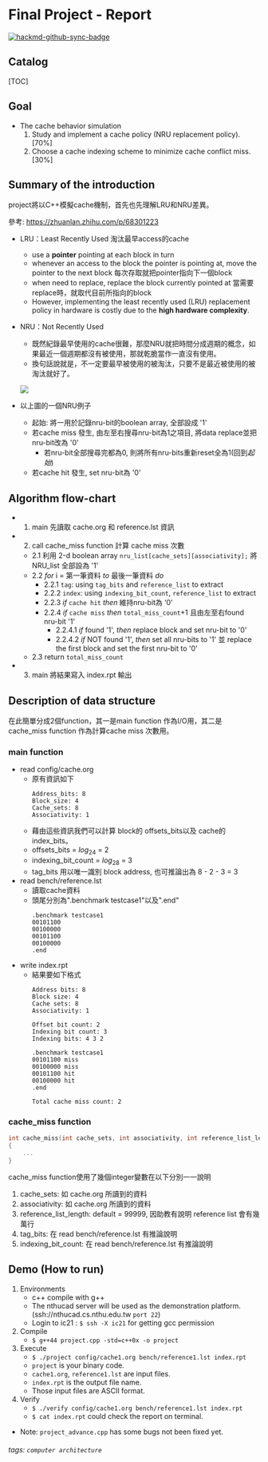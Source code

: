 Final Project - Report
===
[![hackmd-github-sync-badge](https://hackmd.io/SNl-CwBbQZicLr0pMNERdA/badge)](https://hackmd.io/SNl-CwBbQZicLr0pMNERdA)

## Catalog
[TOC]

## Goal
* The cache behavior simulation
    1. Study and implement a cache policy (NRU replacement policy). [70%]
    2. Choose a cache indexing scheme to minimize cache conflict miss. [30%]

## Summary of the introduction
project將以C++模擬cache機制，首先也先理解LRU和NRU差異。

參考: https://zhuanlan.zhihu.com/p/68301223
* LRU：Least Recently Used 淘汰最早access的cache
    * use a **pointer** pointing at each block in turn
    * whenever an access to the block the pointer is pointing at, move the pointer to the next block 每次存取就把pointer指向下一個block
    * when need to replace, replace the block currently pointed at 當需要replace時，就取代目前所指向的block
    * However, implementing the least recently used (LRU) replacement policy in hardware is costly due to the **high hardware complexity**.
* NRU：Not Recently Used
    * 既然紀錄最早使用的cache很難，那麼NRU就把時間分成週期的概念，如果最近一個週期都沒有被使用，那就乾脆當作一直沒有使用。
    * 換句話說就是，不一定要最早被使用的被淘汰，只要不是最近被使用的被淘汰就好了。

    ![](https://i.imgur.com/jpdTQwx.png)

* 以上圖的一個NRU例子
    * 起始: 將一用於記錄nru-bit的boolean array, 全部設成 '1'
    * 若cache miss 發生, 由左至右搜尋nru-bit為1之項目, 將data replace並把nru-bit改為 '0'
        * 若nru-bit全部搜尋完都為0, 則將所有nru-bits重新reset全為1(回到*起始*)
    * 若cache hit 發生, set nru-bit為 '0'

## Algorithm flow-chart
* 1. main 先讀取 cache.org 和 reference.lst 資訊
* 2. call cache_miss function 計算 cache miss 次數
    * 2.1 利用 2-d boolean array `nru_list[cache_sets][associativity];` 將NRU_list 全部設為 '1'
    * 2.2 $for$ i = 第一筆資料 $to$ 最後一筆資料 $do$
        * 2.2.1 `tag`: using `tag_bits` and `reference_list` to extract
        * 2.2.2 `index`: using `indexing_bit_count`, `reference_list` to extract
        * 2.2.3 $if$ `cache hit` $then$ 維持nru-bit為 ‘0’
        * 2.2.4 $if$ `cache miss` $then$ `total_miss_count`+1 且由左至右found nru-bit '1'
            * 2.2.4.1 $if$ found '1', $then$ replace block and set nru-bit to '0'
            * 2.2.4.2 $if$ NOT found '1', $then$ set all nru-bits to '1' 並 replace the first block and set the first nru-bit to '0'
    * 2.3 return `total_miss_count`
* 3. main 將結果寫入 index.rpt 輸出

## Description of data structure
在此簡單分成2個function，其一是main function 作為I/O用，其二是cache_miss function 作為計算cache miss 次數用。

### main function
* read config/cache.org
    * 原有資訊如下
        ```
        Address_bits: 8
        Block_size: 4
        Cache_sets: 8
        Associativity: 1
        ```
    * 藉由這些資訊我們可以計算 block的 offsets_bits以及 cache的 index_bits。
    * offsets_bits = $log_24$ = 2
    * indexing_bit_count = $log_28$ = 3
    * tag_bits 用以唯一識別 block address, 也可推論出為 8 - 2 - 3 = 3
* read bench/reference.lst
    * 讀取cache資料
    * 頭尾分別為".benchmark testcase1"以及".end"
        ```
        .benchmark testcase1
        00101100
        00100000
        00101100
        00100000
        .end
        ```
* write index.rpt
    * 結果要如下格式
        ```
        Address bits: 8
        Block size: 4
        Cache sets: 8
        Associativity: 1

        Offset bit count: 2
        Indexing bit count: 3
        Indexing bits: 4 3 2

        .benchmark testcase1
        00101100 miss
        00100000 miss
        00101100 hit
        00100000 hit
        .end

        Total cache miss count: 2
        ```

### cache_miss function
```c
int cache_miss(int cache_sets, int associativity, int reference_list_length, int tag_bits, int indexing_bit_count)
{
    ...
}
```
cache_miss function使用了幾個integer變數在以下分別一一說明

1. cache_sets: 如 cache.org 所讀到的資料
3. associativity: 如 cache.org 所讀到的資料
4. reference_list_length: default = 99999, 因助教有說明 reference list 會有幾萬行 
5. tag_bits: 在 read bench/reference.lst 有推論說明
6. indexing_bit_count: 在 read bench/reference.lst 有推論說明

## Demo (How to run)
1. Environments
    * c++ compile with g++
    * The nthucad server will be used as the demonstration platform. (ssh://nthucad.cs.nthu.edu.tw `port 22`)
    * Login to ic21 : `$ ssh -X ic21` for getting gcc permission
2. Compile
    * `$ g++44 project.cpp -std=c++0x -o project`
3. Execute
    * `$ ./project config/cache1.org bench/reference1.lst index.rpt`
    * `project` is your binary code.
    * `cache1.org`, `reference1.lst` are input files.
    * `index.rpt` is the output file name. 
    * Those input files are ASCII format.
4. Verify
    * `$ ./verify config/cache1.org bench/reference1.lst index.rpt`
    * `$ cat index.rpt` could check the report on terminal.
* Note: `project_advance.cpp` has some bugs not been fixed yet.


###### tags: `computer architecture`
